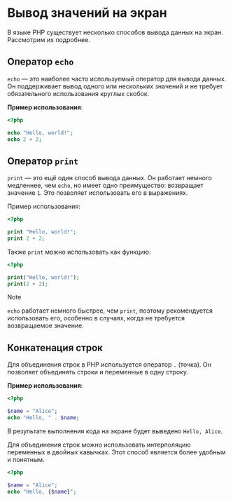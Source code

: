 # Вывод значений на экран

В языке PHP существует несколько способов вывода данных на экран. Рассмотрим их подробнее.

## Оператор `echo`

`echo` — это наиболее часто используемый оператор для вывода данных. Он поддерживает вывод одного или нескольких значений и не требует обязательного использования круглых скобок.

**Пример использования**:

```php
<?php

echo "Hello, world!";
echo 2 + 2;
```

## Оператор `print`

`print` — это ещё один способ вывода данных. Он работает немного медленнее, чем `echo`, но имеет одно преимущество: возвращает значение `1`. Это позволяет использовать его в выражениях.

Пример использования:

```php
<?php

print "Hello, world!";
print 2 + 2;
```

Также `print` можно использовать как функцию:

```php
<?php

print("Hello, world!");
print(2 + 2);
```

> [!NOTE]  
> `echo` работает немного быстрее, чем `print`, поэтому рекомендуется использовать его, особенно в случаях, когда не требуется возвращаемое значение.


## Конкатенация строк

Для объединения строк в PHP используется оператор `.` (точка). Он позволяет объединять строки и переменные в одну строку.

**Пример использования**:

```php
<?php

$name = "Alice";
echo "Hello, " . $name;
```

В результате выполнения кода на экране будет выведено `Hello, Alice`.

Для объединения строк можно использовать интерполяцию переменных в двойных кавычках. Этот способ является более удобным и понятным.

```php
<?php

$name = "Alice";
echo "Hello, {$name}";
```

